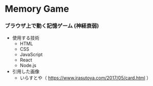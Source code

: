 # Memory Game
 
### ブラウザ上で動く記憶ゲーム (神経衰弱)
- 使用する技術
  - HTML
  - CSS
  - JavaScript
  - React
  - Node.js  
- 引用した画像
  - いらすとや（ <https://www.irasutoya.com/2017/05/card.html> ）
